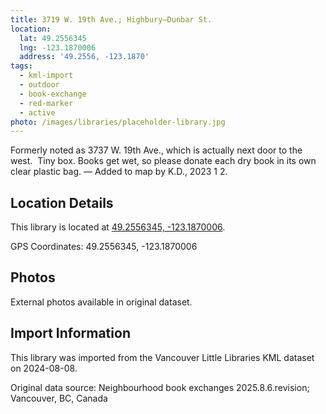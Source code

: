 ```yaml
---
title: 3719 W. 19th Ave.; Highbury—Dunbar St.
location:
  lat: 49.2556345
  lng: -123.1870006
  address: '49.2556, -123.1870'
tags:
  - kml-import
  - outdoor
  - book-exchange
  - red-marker
  - active
photo: /images/libraries/placeholder-library.jpg
---
```

Formerly noted as 3737 W. 19th Ave., which is actually next door to the west.  
Tiny box. Books get wet, so please donate each dry book in its own clear plastic bag. 
 — Added to map by K.D., 2023 1 2.    

## Location Details

This library is located at [49.2556345, -123.1870006](https://www.google.com/maps?q=49.2556345,-123.1870006).

GPS Coordinates: 49.2556345, -123.1870006

## Photos

External photos available in original dataset.

## Import Information

This library was imported from the Vancouver Little Libraries KML dataset on 2024-08-08.

Original data source: Neighbourhood book exchanges 2025.8.6.revision; Vancouver, BC, Canada

